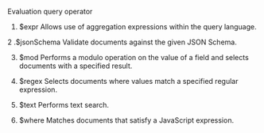 Evaluation query operator
1. $expr
Allows use of aggregation expressions within the query language.

2 .$jsonSchema
Validate documents against the given JSON Schema.

3. $mod
Performs a modulo operation on the value of a field and selects documents with a specified result.

5. $regex
Selects documents where values match a specified regular expression.

4. $text
Performs text search.
5. $where
Matches documents that satisfy a JavaScript expression.

